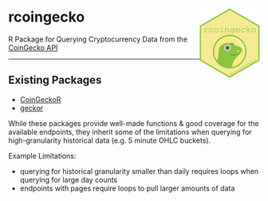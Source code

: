 rcoingecko <img src="man/figures/logo.png" align="right" height="139" />
========

R Package for Querying Cryptocurrency Data from the [CoinGecko API](https://www.coingecko.com/api/documentations/v3)

--------

## Existing Packages

- [CoinGeckoR](https://github.com/SamBuckberry/CoinGeckoR)
- [geckor](https://github.com/next-game-solutions/geckor)

While these packages provide well-made functions & good coverage for the 
available endpoints, they inherit some of the limitations when querying for 
high-granularity historical data (e.g. 5 minute OHLC buckets).  

Example Limitations:  

- querying for historical granularity smaller than daily requires loops when 
  querying for large day counts  
- endpoints with pages require loops to pull larger amounts of data  
